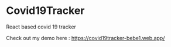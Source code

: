 # Covid19Tracker
React based covid 19 tracker

Check out my demo here :
https://covid19tracker-bebe1.web.app/
